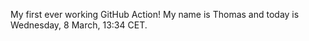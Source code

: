 My first ever working GitHub Action!
My name is Thomas and today is Wednesday, 8 March, 13:34 CET. 
